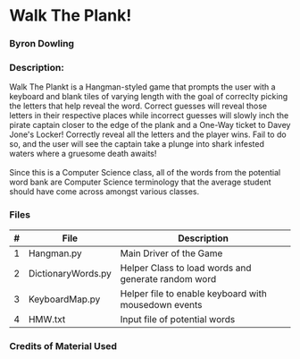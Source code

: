# Walk The Plank!
### Byron Dowling
### Description:

Walk The Plankt is a Hangman-styled game that prompts the user with a keyboard and blank tiles of varying length with the goal of correclty picking the letters that help reveal the word. Correct guesses will reveal those letters in their respective places while incorrect guesses will slowly inch the pirate captain closer to the edge of the plank and a One-Way ticket to Davey Jone's Locker! Correctly reveal all the letters and the player wins. Fail to do so, and the user will see the captain take a plunge into shark infested waters where a gruesome death awaits!
\
\
Since this is a Computer Science class, all of the words from the potential word bank are Computer Science terminology that the average student should have come across amongst various classes. 

### Files

|   #    | File                    | Description                                          |
| :---:  | ----------------------- | ---------------------------------------------------- |
|   1    | Hangman.py              | Main Driver of the Game                              |
|   2    | DictionaryWords.py      | Helper Class to load words and generate random word  |
|   3    | KeyboardMap.py          | Helper file to enable keyboard with mousedown events |
|   4    | HMW.txt                 | Input file of potential words                        |


### Credits of Material Used

